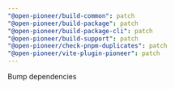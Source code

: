 ```yaml
---
"@open-pioneer/build-common": patch
"@open-pioneer/build-package": patch
"@open-pioneer/build-package-cli": patch
"@open-pioneer/build-support": patch
"@open-pioneer/check-pnpm-duplicates": patch
"@open-pioneer/vite-plugin-pioneer": patch
---
```


Bump dependencies
